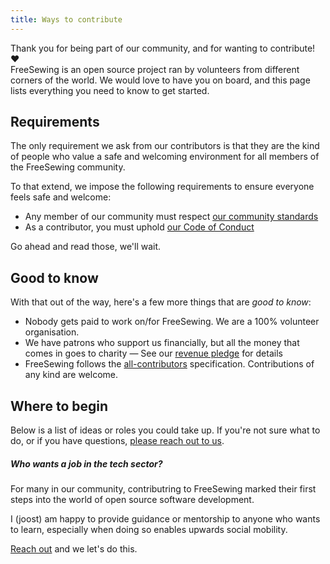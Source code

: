 ```yaml
---
title: Ways to contribute
---
```


Thank you for being part of our community, and for wanting to contribute! ❤️  
FreeSewing is an open source project ran by volunteers from different corners of the world.
We would love to have you on board, and this page lists everything you need to know to get started.

## Requirements

The only requirement we ask from our contributors is that they are the kind of people who
value a safe and welcoming environment for all members of the FreeSewing community.

To that extend, we impose the following requirements to ensure everyone feels safe and welcome:

 - Any member of our community must respect [our community standards](https://freesewing.org/docs/various/community-standards/)
 - As a contributor, you must uphold [our Code of Conduct](/guides/code-of-conduct/)

Go ahead and read those, we'll wait.

## Good to know

With that out of the way, here's a few more things that are *good to know*:

 - Nobody gets paid to work on/for FreeSewing. We are a 100% volunteer organisation.
 - We have patrons who support us financially, but all the money that comes in goes to charity — 
   See our [revenue pledge](https://freesewing.org/docs/various/pledge/) for details
 - FreeSewing follows the [all-contributors](https://allcontributors.org/) specification. 
   Contributions of any kind are welcome.

## Where to begin

Below is a list of ideas or roles you could take up.
If you're not sure what to do, or if you have questions, [please reach out to 
us](https://discord.freesewing.org/).

<ReadMore />

<Comment by="joost">

##### Who wants a job in the tech sector?

For many in our community, contributring to FreeSewing marked their
first steps into the world of open source software development.

I (joost) am happy to provide guidance or mentorship to anyone who 
wants to learn, especially when doing so enables upwards social mobility.

[Reach out](https://discord.freesewing.org/) and we let's do this.

</Comment>



